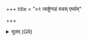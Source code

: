 +++
title = "०९ त्वाष्ट्रेणाहं वचस् एर्ष्याम्"

+++
<details><summary>मूलम् (GR)</summary>

+++(not found in PSK)+++त्वाष्ट्रेणाहं वचस्- +++(vacasā)+++  
-एर्ष्यां व्य् अमीमदम् ।  
अथो यो मन्युस् ते पते  
तम् उ ते शमयामसि ॥
</details>